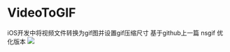 # VideoToGIF
iOS开发中将视频文件转换为gif图并设置gif压缩尺寸
基于github上一篇 nsgif 优化版本
![](http://123333.s.qupai.me/v/c89fb01d-08aa-46b6-ad71-187732303373.jpg)
